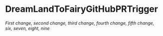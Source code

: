# DreamLandToFairyGitHubPRTrigger
###### First change, second change, third change, fourth change, fifth change, six, seven, eight, nine
